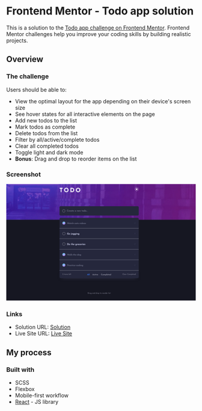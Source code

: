 # Frontend Mentor - Todo app solution

This is a solution to the [Todo app challenge on Frontend Mentor](https://www.frontendmentor.io/challenges/todo-app-Su1_KokOW). Frontend Mentor challenges help you improve your coding skills by building realistic projects. 

## Overview

### The challenge

Users should be able to:

- View the optimal layout for the app depending on their device's screen size
- See hover states for all interactive elements on the page
- Add new todos to the list
- Mark todos as complete
- Delete todos from the list
- Filter by all/active/complete todos
- Clear all completed todos
- Toggle light and dark mode
- **Bonus**: Drag and drop to reorder items on the list

### Screenshot

![](./screenshot.png)

### Links

- Solution URL: [Solution](https://www.frontendmentor.io/solutions/todo-app-a7O_pnD-b8)
- Live Site URL: [Live Site](https://zwiro.github.io/todo-app/)

## My process

### Built with

- SCSS
- Flexbox
- Mobile-first workflow
- [React](https://reactjs.org/) - JS library





